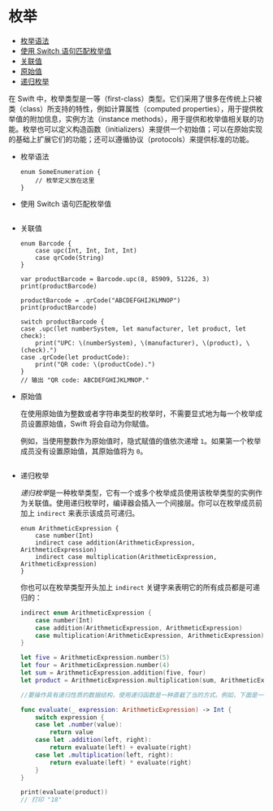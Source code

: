# 枚举

- [枚举语法](http://wiki.jikexueyuan.com/project/swift/chapter2/08_Enumerations.html#enumeration_syntax)
- [使用 Switch 语句匹配枚举值](http://wiki.jikexueyuan.com/project/swift/chapter2/08_Enumerations.html#matching_enumeration_values_with_a_switch_statement)
- [关联值](http://wiki.jikexueyuan.com/project/swift/chapter2/08_Enumerations.html#associated_values)
- [原始值](http://wiki.jikexueyuan.com/project/swift/chapter2/08_Enumerations.html#raw_values)
- [递归枚举](http://wiki.jikexueyuan.com/project/swift/chapter2/08_Enumerations.html#recursive_enumerations)

在 Swift 中，枚举类型是一等（first-class）类型。它们采用了很多在传统上只被类（class）所支持的特性，例如计算属性（computed properties），用于提供枚举值的附加信息，实例方法（instance methods），用于提供和枚举值相关联的功能。枚举也可以定义构造函数（initializers）来提供一个初始值；可以在原始实现的基础上扩展它们的功能；还可以遵循协议（protocols）来提供标准的功能。



- 枚举语法

  ```
  enum SomeEnumeration {
      // 枚举定义放在这里
  }
  ```

- 使用 Switch 语句匹配枚举值

  ```
  
  ```

- 关联值

  ```
  enum Barcode {
      case upc(Int, Int, Int, Int)
      case qrCode(String)
  }
  
  var productBarcode = Barcode.upc(8, 85909, 51226, 3)
  print(productBarcode)
  
  productBarcode = .qrCode("ABCDEFGHIJKLMNOP")
  print(productBarcode)
  
  switch productBarcode {
  case .upc(let numberSystem, let manufacturer, let product, let check):
      print("UPC: \(numberSystem), \(manufacturer), \(product), \(check).")
  case .qrCode(let productCode):
      print("QR code: \(productCode).")
  }
  // 输出 "QR code: ABCDEFGHIJKLMNOP."
  ```

- 原始值

  在使用原始值为整数或者字符串类型的枚举时，不需要显式地为每一个枚举成员设置原始值，Swift 将会自动为你赋值。

  例如，当使用整数作为原始值时，隐式赋值的值依次递增 `1`。如果第一个枚举成员没有设置原始值，其原始值将为 `0`。

  ```
  
  ```

- 递归枚举

  *递归枚举*是一种枚举类型，它有一个或多个枚举成员使用该枚举类型的实例作为关联值。使用递归枚举时，编译器会插入一个间接层。你可以在枚举成员前加上 `indirect` 来表示该成员可递归。

  ```
  enum ArithmeticExpression {
      case number(Int)
      indirect case addition(ArithmeticExpression, ArithmeticExpression)
      indirect case multiplication(ArithmeticExpression, ArithmeticExpression)
  }
  ```

  你也可以在枚举类型开头加上 `indirect` 关键字来表明它的所有成员都是可递归的：

  ```swift
  indirect enum ArithmeticExpression {
      case number(Int)
      case addition(ArithmeticExpression, ArithmeticExpression)
      case multiplication(ArithmeticExpression, ArithmeticExpression)
  }
  
  let five = ArithmeticExpression.number(5)
  let four = ArithmeticExpression.number(4)
  let sum = ArithmeticExpression.addition(five, four)
  let product = ArithmeticExpression.multiplication(sum, ArithmeticExpression.number(2))
  
  //要操作具有递归性质的数据结构，使用递归函数是一种直截了当的方式。例如，下面是一个对算术表达式求值的函数：
  
  func evaluate(_ expression: ArithmeticExpression) -> Int {
      switch expression {
      case let .number(value):
          return value
      case let .addition(left, right):
          return evaluate(left) + evaluate(right)
      case let .multiplication(left, right):
          return evaluate(left) * evaluate(right)
      }
  }
  
  print(evaluate(product))
  // 打印 "18"
  
  ```

  

